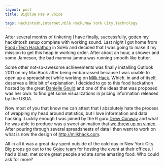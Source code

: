 ```yaml
---
layout: post
title: Bigblue Has A Voice

tags: Hackintosh,Internet,Milk Hack,New York City,Technology
---
```

<p>After several months of tinkering I have finally, successfully, gotten my hackintosh setup complete with working sound. Last night I got home from <a href="http://foodhack.eventbrite.com/">Food+Tech Hackathon</a> in SoHo and decided that I was going to make it my mission to get this heap in working order. After about an hour, a shower and some Jameson, the bad mamma jamma was running smooth like butter.</p>
<p>Some other not-so-awesome achievements was finally installing Outlook 2011 on my MacBook after being embarrassed because I was unable to open up a spreadsheet while working on <a href="http://milkhack.com">Milk Hack</a>. Which, in and of itself, deserves a little bit of explanation. I decided to go to this food hackathon hosted by the great <a href="http://twitter.com/dhgisme">Danielle Gould</a> and one of the ideas that was proposed was her own: to find get some visualizations in pricing information released by the USDA.</p>
<p>Now most of you that know me can attest that I absolutely hate the process of wrapping my head around statistics, but I love information and data hacking. Luckily enough I was joined by the R guru <a href="http://twitter.com/drewconway">Drew Conway</a> and what he was able to produce was a sweet animation that <a href="http://vimeo.com/17472997">we threw up on vimeo</a>. After pouring through several spreadsheets of data I then went to work on what is now the design of <a href="http://milkhack.com">http://milkhack.com</a>.</p>
<p>All in all it was a great day spent outside of the cold day in New York City. Big props go out to the <a href="http://gojee.com/">Gojee team</a> for hosting the event at their offices. I had a blast, met some great people and ate some amazing food. Who could ask for more?</p>  
